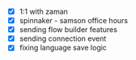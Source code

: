 * [x] 1:1 with zaman
* [x] spinnaker - samson office hours
* [x] sending flow builder features
* [x] sending connection event
* [x] fixing language save logic
